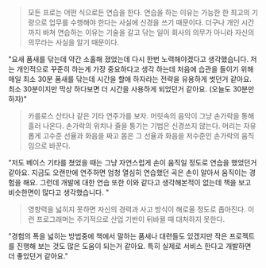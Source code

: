 > 모든 프로는 어떤 식으로든 연습을 한다. 연습을 하는 이유는 가능한 한 최고의 기량으로 업무를 수행해야 한다는 사실에 신경을 쓰기 때문이다. 더구나 개인 시간까지 바쳐 연습하는 이유는 기술을 갈고 닦는 일이 회사의 의무가 아니라 자신의 의무라는 사실을 알기 때문이다.

"요새 품새를 닦는데 약간 소홀해 졌었는데 다시 한번 노력해야겠다고 생각했습니다. 저는 개인적으로 꾸준히 하는게 가장 중요하다고 생각 하는데 처음에 습관을 들이기 위해 매일 최소 30분 품새를 닦는데 시간을 할애 하자라는 전략을 유용하게 썻던거 같아요. 최소 30분이지만 막상 하다보면 더 시간을 사용하게 되었던거 같아요. (오늘도 30분만 하자)"

> 카를로스 산타나 같은 기타 연주가를 보자. 머릿속의 음악이 그냥 손가락을 통해 흘러 나온다. 손가락의 위치나 줄을 퉁기는 기법은 신경쓰지 않는다. 머리는 자유롭게 고수준 선율과 화음을 짜고 몸은 그 선율과 화음을 저수준인 손가락의 움직임으로 바꾼다.

"저도 베이스 기타를 쳤었을 때는 그냥 자연스럽게 손이 움직일 정도로 연습을 했었던거 같아요. 지금도 오랜만에 연주하면 엄청 열심히 연습했던 곡은 손이 알아서 움직이는 경험을 해요. 그런데 개발에 대한 연습 또한 이와 같다고 생각해본적이 없는데 책을 보고 비슷한면이 많다고 생각했습니다. "

> 영향력을 넓히지 못하면 자신의 경력과 사고 방식이 해로울 정도로 좁아진다. 이런 프로그래머는 주기적으로 산업 기반이 뒤바뀔 때 대처하지 못한다.

"경험의 폭을 넓히는 방법중에 책에서 말하는 품새나 대련들도 있겠지만 작은 프로젝트를 진행해 보는 것도 많은 도움이 되는거 같아요. 특히 실제로 서비스 한다고 개발하면 더 좋았던거 같아요.\"
